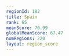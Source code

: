 ```yaml
---
regionId: 182
title: Spain
rank: 65
meanScore: 70.99
globalMeanScore: 67.47
numRegions: 220
layout: region_score
---
```

